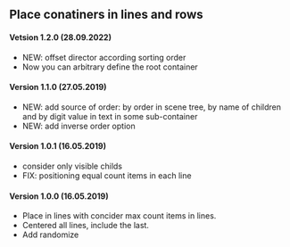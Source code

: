 ## Place conatiners in lines and rows

#### Vetsion 1.2.0 (28.09.2022)
* NEW: offset director according sorting order
* Now you can arbitrary define the root container

#### Version 1.1.0 (27.05.2019)
* NEW: add source of order: by order in scene tree, by name of children and by digit value in text in some sub-container
* NEW: add inverse order option

#### Version 1.0.1 (16.05.2019)
* consider only visible childs
* FIX: positioning equal count items in each line

#### Version 1.0.0 (16.05.2019)
* Place in lines with concider max count items in lines.
* Centered all lines, include the last.
* Add randomize

